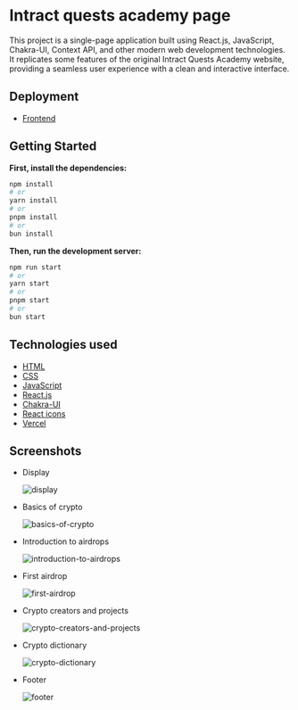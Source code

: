 # Intract quests academy page

This project is a single-page application built using React.js, JavaScript, Chakra-UI, Context API, and other modern web development technologies. It replicates some features of the original Intract Quests Academy website, providing a seamless user experience with a clean and interactive interface.

## Deployment

- [Frontend](https://intract-quests-academy-page.vercel.app/)

## Getting Started

**First, install the dependencies:**
```bash
npm install
# or
yarn install
# or
pnpm install
# or
bun install
```

**Then, run the development server:**
```bash
npm run start
# or
yarn start
# or
pnpm start
# or
bun start
```

## Technologies used
- [HTML](https://developer.mozilla.org/en-US/docs/Web/HTML)
- [CSS](https://developer.mozilla.org/en-US/docs/Web/CSS)
- [JavaScript](https://developer.mozilla.org/en-US/docs/Web/JavaScript)
- [React.js](https://react.dev/learn/installation)
- [Chakra-UI](https://v2.chakra-ui.com/getting-started)
- [React icons](https://react-icons.github.io/react-icons/)
- [Vercel](https://vercel.com/)

## Screenshots

- Display

    ![display](./src/assets/)

- Basics of crypto

    ![basics-of-crypto](./src/assets/)

- Introduction to airdrops

    ![introduction-to-airdrops](./src/assets/)

- First airdrop

    ![first-airdrop](./src/assets/)

- Crypto creators and projects

    ![crypto-creators-and-projects](./src/assets/)

- Crypto dictionary

    ![crypto-dictionary](./src/assets/)

- Footer

    ![footer](./src/assets/)
